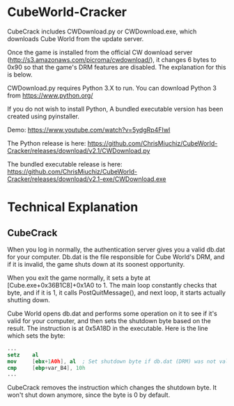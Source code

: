 # CubeWorld-Cracker
CubeCrack includes CWDownload.py or CWDownload.exe, which downloads Cube World from the update server.

Once the game is installed from the official CW download server (http://s3.amazonaws.com/picroma/cwdownload/), it changes 6 bytes to 0x90 so that the game's DRM features are disabled. The explanation for this is below.

CWDownload.py requires Python 3.X to run. You can download Python 3 from https://www.python.org/

If you do not wish to install Python, A bundled executable version has been created using pyinstaller.

Demo: https://www.youtube.com/watch?v=5ydgRp4FIwI

The Python release is here: https://github.com/ChrisMiuchiz/CubeWorld-Cracker/releases/download/v2.1/CWDownload.py

The bundled executable release is here: https://github.com/ChrisMiuchiz/CubeWorld-Cracker/releases/download/v2.1-exe/CWDownload.exe

# Technical Explanation


## CubeCrack

When you log in normally, the authentication server gives you a valid db.dat for your computer. Db.dat is the file responsible for Cube World's DRM, and if it is invalid, the game shuts down at its soonest opportunity.

When you exit the game normally, it sets a byte at [Cube.exe+0x36B1C8]+0x1A0 to 1. The main loop constantly checks that byte, and if it is 1, it calls PostQuitMessage(), and next loop, it starts actually shutting down.

Cube World opens db.dat and performs some operation on it to see if it's valid for your computer, and then sets the shutdown byte based on the result. The instruction is at 0x5A18D in the executable. Here is the line which sets the byte:

```nasm
...
setz    al
mov     [ebx+1A0h], al  ; Set shutdown byte if db.dat (DRM) was not valid
cmp     [ebp+var_B4], 10h
...
```

CubeCrack removes the instruction which changes the shutdown byte. It won't shut down anymore, since the byte is 0 by default.

